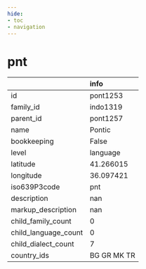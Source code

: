 ```yaml
---
hide:
- toc
- navigation
---
```

# pnt
|                      | info        |
|:---------------------|:------------|
| id                   | pont1253    |
| family_id            | indo1319    |
| parent_id            | pont1257    |
| name                 | Pontic      |
| bookkeeping          | False       |
| level                | language    |
| latitude             | 41.266015   |
| longitude            | 36.097421   |
| iso639P3code         | pnt         |
| description          | nan         |
| markup_description   | nan         |
| child_family_count   | 0           |
| child_language_count | 0           |
| child_dialect_count  | 7           |
| country_ids          | BG GR MK TR |